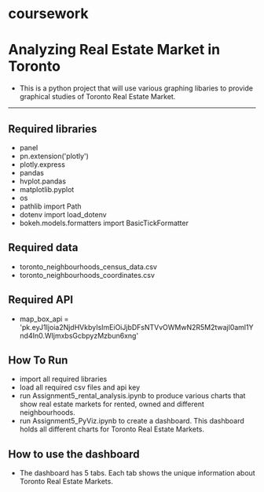 # coursework
# Analyzing Real Estate Market in Toronto
- This is a python project that will use various graphing libaries to provide graphical studies of Toronto Real Estate Market.
---
## Required libraries
- panel
- pn.extension('plotly')
- plotly.express
- pandas
- hvplot.pandas
- matplotlib.pyplot
- os
- pathlib import Path
- dotenv import load_dotenv
- bokeh.models.formatters import BasicTickFormatter
## Required data
- toronto_neighbourhoods_census_data.csv
- toronto_neighbourhoods_coordinates.csv
## Required  API
- map_box_api = 'pk.eyJ1Ijoia2NjdHVkbyIsImEiOiJjbDFsNTVvOWMwN2R5M2twajl0aml1Ynd4In0.WIjmxbsGcbpyzMzbun6xng'
## How To Run
- import all required libraries
- load all required csv files and api key
- run Assignment5_rental_analysis.ipynb to produce various charts that show real estate markets for rented, owned and different neighbourhoods.
- run Assignment5_PyViz.ipynb to create a dashboard.  This dashboard holds all different charts for Toronto Real Estate Markets.
## How to use the dashboard
- The dashboard has 5 tabs.  Each tab shows the unique information about Toronto Real Estate Markets.
